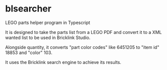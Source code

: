 # blsearcher

LEGO parts helper program in Typescript

It is designed to take the parts list from a LEGO PDF and convert it to a XML wanted list to be used in Bricklink Studio.

Alongside quantity, it converts "part color codes" like 6451205 to "item id" 18853 and "color" 103.

It uses the Bricklink search engine to achieve its results.